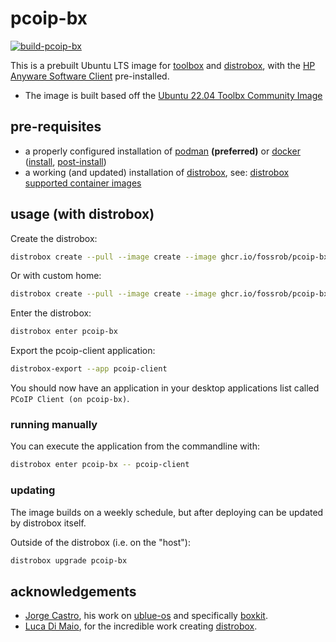# pcoip-bx

[![build-pcoip-bx](https://github.com/fossrob/pcoip-bx/actions/workflows/build.yml/badge.svg)](https://github.com/fossrob/pcoip-bx/actions/workflows/build.yml)

This is a prebuilt Ubuntu LTS image for [toolbox](https://docs.fedoraproject.org/en-US/fedora-silverblue/toolbox/) and [distrobox](https://distrobox.privatedns.org/), with the [HP Anyware Software Client](https://docs.teradici.com/find/product/hp-anyware/2023.01/software-client-for-linux) pre-installed.

- The image is built based off the [Ubuntu 22.04 Toolbx Community Image](https://github.com/toolbx-images/images)

## pre-requisites

- a properly configured installation of [podman](https://podman.io/) **(preferred)** or [docker](https://www.docker.com/) ([install](https://docs.docker.com/engine/install/), [post-install](https://docs.docker.com/engine/install/linux-postinstall/))
- a working (and updated) installation of [distrobox](https://distrobox.privatedns.org/), see: [distrobox supported container images](https://distrobox.privatedns.org/compatibility.html#supported-container-managers)

## usage (with distrobox)

Create the distrobox:

```bash
distrobox create --pull --image create --image ghcr.io/fossrob/pcoip-bx:latest --name pcoip-bx
```

Or with custom home:

```bash
distrobox create --pull --image create --image ghcr.io/fossrob/pcoip-bx:latest --name pcoip-bx --home ~/distroboxes/pcoip-bx
```

Enter the distrobox:

```bash
distrobox enter pcoip-bx
```

Export the pcoip-client application:

```bash
distrobox-export --app pcoip-client
```

You should now have an application in your desktop applications list called `PCoIP Client (on pcoip-bx)`.

### running manually

You can execute the application from the commandline with:

```bash
distrobox enter pcoip-bx -- pcoip-client
```

### updating

The image builds on a weekly schedule, but after deploying can be updated by distrobox itself.

Outside of the distrobox (i.e. on the "host"):

```bash
distrobox upgrade pcoip-bx
```

## acknowledgements

- [Jorge Castro](https://github.com/castrojo), his work on [ublue-os](https://github.com/ublue-os) and specifically [boxkit](https://github.com/ublue-os/boxkit).
- [Luca Di Maio](https://github.com/89luca89), for the incredible work creating [distrobox](https://github.com/89luca89/distrobox).
